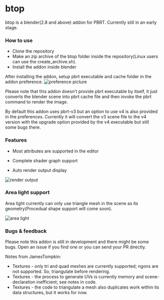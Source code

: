# btop

btop is a blender(2.8 and above) addon for PBRT.
Currently still in an early stage.

### How to use

  - Clone the repository
  - Make an zip archive of the btop folder inside the repository(Linux users can use the create_archive.sh).
  - Install the addon inside blender

After installing the addon, setup pbrt executable and cache folder in the addon preference.
![preference picture](https://github.com/joeyskeys/btop/blob/master/resources/preference.png)

Please note that this addon doesn't provide pbrt executable by itself, it just converts the blender scene into pbrt cache file and then invoke the pbrt command to render the image.

By default this addon uses pbrt-v3 but an option to use v4 is also provided in the preferences. Currently it will convert the v3 scene file to the v4 version with the upgrade option provided by the v4 executable but still some bugs there.

### Features

  - Most attributes are supported in the editor
  
  - Complete shader graph support
  
  - Auto render output display

![render output](https://github.com/joeyskeys/btop/blob/master/resources/output.png)


### Area light support

Area light currently can only use triangle mesh in the scene as its geometry(Procedual shape support will come soon).

![area light](https://github.com/joeyskeys/btop/blob/master/resources/area_light.png)


### Bugs & feedback
Please note this addon is still in development and there might be some bugs. Open an issue if you find one or you can send your PR directly.

Notes from JamesTompkin:
- Textures - only tri and quad meshes are currently supported; ngons are not supported. So, triangulate before rendering.
- Textures - the process to generate UVs is currently memory and scene-declaration inefficient; see notes in code.
- Textures - the code to triangulate a mesh also duplicates work within its data structures, but it works for now.
